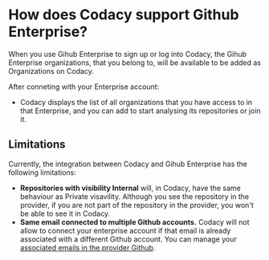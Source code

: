 # How does Codacy support Github Enterprise?

When you use Gihub Enterprise to sign up or log into Codacy, the Gihub Enterprise organizations, that you belong to, will be available to be added as Organizations on Codacy.

After conneting with your Enterprise account:

-  Codacy displays the list of all organizations that you have access to in that Enterprise, and you can add to start analysing its repositories or join it. 


## Limitations

Currently, the integration between Codacy and Gihub Enterprise has the following limitations:

-   **Repositories with visibility Internal** will, in Codacy, have the same behaviour as Private visavility. Although you see the repository in the provider, if you are not part of the repository in the provider, you won't be able to see it in Codacy.
-   **Same email connected to multiple Github accounts.** Codacy will not allow to connect your enterprise account if that email is already associated with a different Github account. You can manage your [associated emails in the provider Github](https://docs.github.com/en/account-and-profile/setting-up-and-managing-your-personal-account-on-github/managing-email-preferences/adding-an-email-address-to-your-github-account). 

